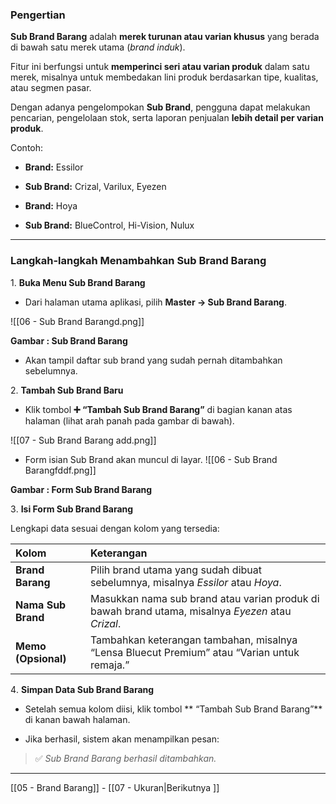 ###  Pengertian
  

**Sub Brand Barang** adalah **merek turunan atau varian khusus** yang berada di bawah satu merek utama (_brand induk_).

Fitur ini berfungsi untuk **memperinci seri atau varian produk** dalam satu merek, misalnya untuk membedakan lini produk berdasarkan tipe, kualitas, atau segmen pasar.

  

Dengan adanya pengelompokan **Sub Brand**, pengguna dapat melakukan pencarian, pengelolaan stok, serta laporan penjualan **lebih detail per varian produk**.

  

Contoh:

  

- **Brand:** Essilor

- **Sub Brand:** Crizal, Varilux, Eyezen

- **Brand:** Hoya

- **Sub Brand:** BlueControl, Hi-Vision, Nulux

  
  

---

  

###  Langkah-langkah Menambahkan Sub Brand Barang

  

1️. **Buka Menu Sub Brand Barang**

  

- Dari halaman utama aplikasi, pilih **Master → Sub Brand Barang**.

![[06 - Sub Brand Barangd.png]]

<figcaption><b>Gambar : Sub Brand Barang</b></figcaption>

  
  

- Akan tampil daftar sub brand yang sudah pernah ditambahkan sebelumnya.

  

2️. **Tambah Sub Brand Baru**

  

- Klik tombol **➕ “Tambah Sub Brand Barang”** di bagian kanan atas halaman (lihat arah panah pada gambar di bawah).

![[07 - Sub Brand Barang add.png]]

- Form isian Sub Brand akan muncul di layar.
![[06 - Sub Brand Barangfddf.png]]
<figcaption><b>Gambar : Form Sub Brand Barang</b></figcaption>

  

3️. **Isi Form Sub Brand Barang**

Lengkapi data sesuai dengan kolom yang tersedia:

  


| Kolom | Keterangan |
|:--|:--|
| **Brand Barang** | Pilih brand utama yang sudah dibuat sebelumnya, misalnya _Essilor_ atau _Hoya_. |
| **Nama Sub Brand** | Masukkan nama sub brand atau varian produk di bawah brand utama, misalnya _Eyezen_ atau _Crizal_. |
| **Memo (Opsional)** | Tambahkan keterangan tambahan, misalnya “Lensa Bluecut Premium” atau “Varian untuk remaja.” |

  

4️. **Simpan Data Sub Brand Barang**

  

- Setelah semua kolom diisi, klik tombol ** “Tambah Sub Brand Barang”** di kanan bawah halaman.

- Jika berhasil, sistem akan menampilkan pesan:

> ✅ _Sub Brand Barang berhasil ditambahkan._

---

[[05 - Brand Barang]]  -  [[07 - Ukuran|Berikutnya ]]


